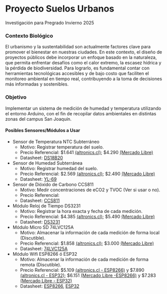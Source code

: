 # Proyecto Suelos Urbanos
Investigación para Pregrado Invierno 2025 

### Contexto Biológico
El urbanismo y la sustentabilidad son actualmente factores clave para promover el bienestar en nuestras ciudades. En este contexto, el diseño de proyectos públicos debe incorporar un enfoque basado en la naturaleza, que permita enfrentar desafíos como el calor extremo, la escasez hídrica y la pérdida de biodiversidad. Para lograrlo, es fundamental contar con herramientas tecnológicas accesibles y de bajo costo que faciliten el monitoreo ambiental en tiempo real, contribuyendo a la toma de decisiones más informadas y sostenibles.

### Objetivo
Implementar un sistema de medición de humedad y temperatura utilizando el entorno Arduino, con el fin de recopilar datos ambientales en distintas zonas del campus San Joaquín.

#### Posibles Sensores/Módulos a Usar
+ Sensor de Temperatura NTC Subterráneo
  - Motivo: Registrar temperatura del suelo.
  - Precio Referencial: $1.641 [(altronics.cl)](https://altronics.cl/electronics-products/accesorios-arduino/temp-3950-ntc); $4.290 [(Mercado Libre)](https://www.mercadolibre.cl/kit-de-modulo-de-sensor-de-temperatura-ds18b20-para-arduino/up/MLCU322909051)
  - Datasheet: [DS18B20](https://www.analog.com/media/en/technical-documentation/data-sheets/ds18b20.pdf)
+ Sensor de Humedad Subterránea
  - Motivo: Registrar humedad del suelo.
  - Precio Referencial: $2.569  [(altronics.cl)](https://altronics.cl/sensor-humedad-suelo-yl-69); $2.490 [(Mercado Libre)](https://articulo.mercadolibre.cl/MLC-435163707-modulo-sensor-humedad-suelo-yl-38-yl-69-arduino-pic-max--_JM)
  - Datasheet: [YL-69](https://www.electronicoscaldas.com/datasheet/YL-69-HL-69.pdf)
+ Sensor de Dióxido de Carbono CCS811
  - Motivo: Medir concentraciones de eCO2 y TVOC (Ver si usar o no). 
  - Precio Referencial:
  - Datasheet: [CCS811](https://cdn.sparkfun.com/assets/learn_tutorials/1/4/3/CCS811_Datasheet-DS000459.pdf)
+ Módulo Reloj de Tiempo DS3231 
  - Motivo: Registrar la hora exacta y fecha de cada medición.
  - Precio Referencial: $4.385 [(altronics.cl)](https://altronics.cl/modulo-reloj-tiempo-real-rtc-DS3231-AT24C32?search=Reloj%20de%20Tiempo); $5.490 [(Mercado Libre)](https://articulo.mercadolibre.cl/MLC-435662100-modulo-i2c-rtc-ds3231-con-bateria-y-eeprom-arduino-max--_JM)
  - Datasheet: [DS3231](https://www.analog.com/media/en/technical-documentation/data-sheets/ds3231.pdf)
+ Módulo Micro SD 74LVC125A
  - Motivo: Almacenar la información de cada medición de forma local (Discutible).
  - Precio Referencial: $1.858 [(altronics.cl)](https://altronics.cl/modulo-micro-sd-01); $3.000 [(Mercado Libre)](https://articulo.mercadolibre.cl/MLC-438595261-modulo-lector-tarjeta-micro-sd-datalogger-arduino-max--_JM)
  - Datasheet: [74LVC125A](https://assets.nexperia.com/documents/data-sheet/74LVC125A.pdf)
+ Módulo Wifi ESP8266 ó ESP32
  - Motivo: Almacenar la información de cada medición de forma remota (Discutible).
  - Precio Referencial: $5.109 [(altronics.cl - ESP8266)](https://altronics.cl/electronics-products/accesorios-arduino/wifi-module-esp8266) y $7.890 [(altronics.cl - ESP32)](https://altronics.cl/tarjeta-esp32-microusb); $6.151 [(Mercado Libre -ESP8266)](https://www.mercadolibre.cl/modulo-wifi-ch340-v3-nodemcu-esp8266-para-arduino-wi-fi/p/MLC33303211) y $7.283 [(Mercado Libre - ESP32)](https://www.mercadolibre.cl/tarjeta-de-desarrollo-esp32-wifi-bluetooth-30-pines/up/MLCU14803867) 
  - Datasheet: [ESP8266](https://www.espressif.com/sites/default/files/documentation/esp8266-technical_reference_en.pdf), [ESP32](https://www.espressif.com/sites/default/files/documentation/esp32_datasheet_en.pdf)
 
